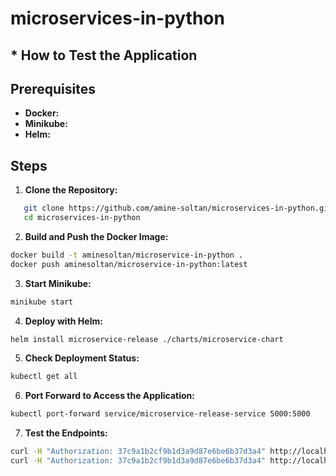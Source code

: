   #                                microservices-in-python


## * How to Test the Application


## Prerequisites
* **Docker:** 
* **Minikube:** 
* **Helm:**
  
## Steps

1. **Clone the Repository:**


```bash
   git clone https://github.com/amine-soltan/microservices-in-python.git
   cd microservices-in-python
```

2. **Build and Push the Docker Image:**

```sh
docker build -t aminesoltan/microservice-in-python .
docker push aminesoltan/microservice-in-python:latest
```

3. **Start Minikube:**

```sh
minikube start
```

4. **Deploy with Helm:**

```sh
helm install microservice-release ./charts/microservice-chart
```

5. **Check Deployment Status:**

```sh
kubectl get all
```

6. **Port Forward to Access the Application:**

```sh
kubectl port-forward service/microservice-release-service 5000:5000
```

7. **Test the Endpoints:**

```sh
curl -H "Authorization: 37c9a1b2cf9b1d3a9d87e6be6b37d3a4" http://localhost:5000/current-price
curl -H "Authorization: 37c9a1b2cf9b1d3a9d87e6be6b37d3a4" http://localhost:5000/averages
```
